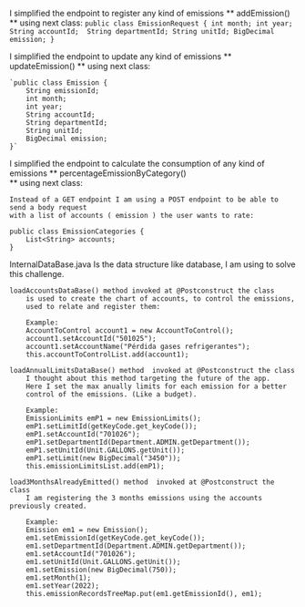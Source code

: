 I simplified the endpoint to register any kind of emissions ** addEmission()  ** using next class:
    `public class EmissionRequest {
        int month;
        int year;
        String accountId; 
        String departmentId;
        String unitId;
        BigDecimal emission;
    }`

I simplified the endpoint to update any kind of emissions ** updateEmission()  ** using next class:

    `public class Emission {
        String emissionId;
        int month;
        int year;
        String accountId;
        String departmentId;
        String unitId;
        BigDecimal emission;
    }`

I simplified the endpoint to calculate the consumption of any kind of emissions ** percentageEmissionByCategory()  
** using next class:

    Instead of a GET endpoint I am using a POST endpoint to be able to send a body request
    with a list of accounts ( emission ) the user wants to rate: 

    public class EmissionCategories {
        List<String> accounts;
    }



InternalDataBase.java
    Is the data structure like database, I am using to solve this challenge.

    loadAccountsDataBase() method invoked at @Postconstruct the class
        is used to create the chart of accounts, to control the emissions, 
        used to relate and register them:

        Example:
        AccountToControl account1 = new AccountToControl();
        account1.setAccountId("501025");
        account1.setAccountName("Pérdida gases refrigerantes");
        this.accountToControlList.add(account1);
    
    loadAnnualLimitsDataBase() method  invoked at @Postconstruct the class
        I thought about this method targeting the future of the app.
        Here I set the max anually limits for each emission for a better
        control of the emissions. (Like a budget).

        Example:
        EmissionLimits emP1 = new EmissionLimits();
        emP1.setLimitId(getKeyCode.get_keyCode());
        emP1.setAccountId("701026");
        emP1.setDepartmentId(Department.ADMIN.getDepartment());
        emP1.setUnitId(Unit.GALLONS.getUnit());
        emP1.setLimit(new BigDecimal("3450"));
        this.emissionLimitsList.add(emP1);

    load3MonthsAlreadyEmitted() method  invoked at @Postconstruct the class
        I am registering the 3 months emissions using the accounts previously created.

        Example:
        Emission em1 = new Emission();
        em1.setEmissionId(getKeyCode.get_keyCode());
        em1.setDepartmentId(Department.ADMIN.getDepartment());
        em1.setAccountId("701026");
        em1.setUnitId(Unit.GALLONS.getUnit());
        em1.setEmission(new BigDecimal(750));
        em1.setMonth(1);
        em1.setYear(2022);
        this.emissionRecordsTreeMap.put(em1.getEmissionId(), em1);


